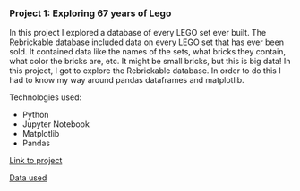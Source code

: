 ### Project 1: Exploring 67 years of Lego

In this project I explored a database of every LEGO set ever built. The Rebrickable database included data on every LEGO set that has ever been sold. It contained data like the names of the sets, what bricks they contain, what color the bricks are, etc. It might be small bricks, but this is big data! In this project, I got to explore the Rebrickable database. In order to do this I had to know my way around pandas dataframes and matplotlib.

Technologies used:
- Python
- Jupyter Notebook
- Matplotlib
- Pandas

[Link to project](https://github.com/NickZward/Datacamp-projects/blob/master/Exploring%2067%20years%20of%20Lego/notebook.ipynb)

[Data used](https://rebrickable.com/downloads/x)
